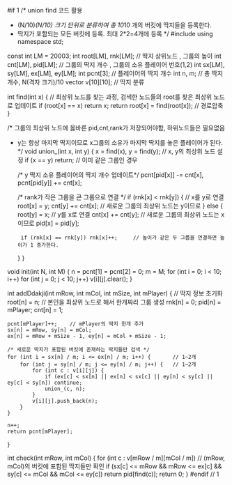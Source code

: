 #if 1
/* union find 코드 활용
* (N/10)*(N/10) 크기 단위로 분류하여 총 10*10 개의 버킷에 딱지들을 등록한다.
* 딱지가 포함되는 모든 버킷에 등록. 최대 2*2=4개에 등록
*/
#include<vector>
using namespace std;

const int LM = 20003;
int root[LM], rnk[LM];  // 딱지 상위노드 , 그룹의 높이
int cnt[LM], pid[LM];   // 그룹의 딱지 개수 , 그룹의 소유 플레이어 번호(1,2)
int sx[LM], sy[LM], ex[LM], ey[LM];
int pcnt[3];            // 플레이어의 딱지 개수
int n, m;               // 총 딱지 개수, N(격자 크기)/10
vector<int> v[10][10];  // 딱지 분류

int find(int x) {                   // 최상위 노드를 찾는 과정, 검색한 노드들의 root를 찾은 최상위 노드로 업데이트
    if (root[x] == x) return x;
    return root[x] = find(root[x]); // 경로압축
}

/* 그룹의 최상위 노드에 옳바른 pid,cnt,rank가 저장되어야함, 하위노드들은 필요없음
 * y는 항상 마지막 딱지이므로 x그룹의 소유가 마지막 딱지를 놓은 플레이어가 된다. */
void union_(int x, int y) {
    x = find(x), y = find(y);   // x, y의 최상위 노드 설정
    if (x == y) return;         // 이미 같은 그룹인 경우

    /* y 딱지 소유 플레이어의 딱지 개수 업데이트*/
    pcnt[pid[x]] -= cnt[x], pcnt[pid[y]] += cnt[x];

    /* rank가 작은 그룹을 큰 그룹으로 연결 */
    if (rnk[x] < rnk[y]) {   // x를 y로 연결
        root[x] = y;
        cnt[y] += cnt[x];   // 새로운 그룹의 최상위 노드는 y이므로
    }
    else {
        root[y] = x;        // y를 x로 연결
        cnt[x] += cnt[y];   // 새로운 그룹의 최상위 노드는 x이므로
        pid[x] = pid[y];

        if (rnk[x] == rnk[y]) rnk[x]++;     // 높이가 같은 두 그룹을 연결하면 높이가 1 증가한다.
    }
}

void init(int N, int M)
{
    n = pcnt[1] = pcnt[2] = 0;
    m = M;
    for (int i = 0; i < 10; i++) for (int j = 0; j < 10; j++) v[i][j].clear();
}

int addDdakji(int mRow, int mCol, int mSize, int mPlayer)
{
    // 딱지 정보 초기화
    root[n] = n;        // 본인을 최상위 노드로 해서 한개짜리 그룹 생성
    rnk[n] = 0;
    pid[n] = mPlayer;
    cnt[n] = 1;

    pcnt[mPlayer]++;    // mPlayer의 딱지 한개 추가
    sx[n] = mRow, sy[n] = mCol;
    ex[n] = mRow + mSize - 1, ey[n] = mCol + mSize - 1;

    /* 새로운 딱지가 포함된 버킷에 존재하는 딱지들만 검색 */
    for (int i = sx[n] / m; i <= ex[n] / m; i++) {       // 1~2개
        for (int j = sy[n] / m; j <= ey[n] / m; j++) {   // 1~2개
            for (int c : v[i][j]) {
                if (ex[c] < sx[n] || ex[n] < sx[c] || ey[n] < sy[c] || ey[c] < sy[n]) continue;
                union_(c, n);
            }
            v[i][j].push_back(n);
        }
    }

    n++;
    return pcnt[mPlayer];
}

int check(int mRow, int mCol)
{
    for (int c : v[mRow / m][mCol / m]) // (mRow, mCol)의 버킷에 포함된 딱지들만 확인
        if (sx[c] <= mRow && mRow <= ex[c] && sy[c] <= mCol && mCol <= ey[c]) return pid[find(c)];
    return 0;
}
#endif // 1
